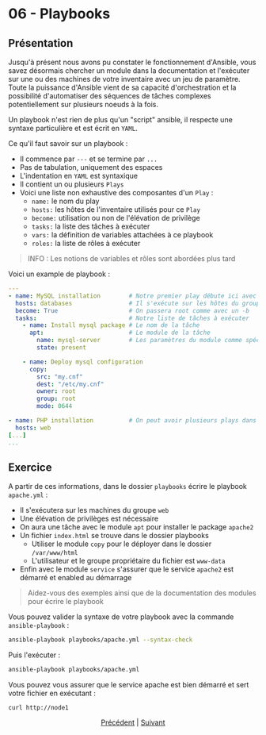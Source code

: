 # 06 - Playbooks

## Présentation

Jusqu'à présent nous avons pu constater le fonctionnement d'Ansible, vous savez désormais chercher un module dans la documentation et l'exécuter sur une ou des machines de votre inventaire avec un jeu de paramètre. Toute la puissance d'Ansible vient de sa capacité d'orchestration et la possibilité d'automatiser des séquences de tâches complexes potentiellement sur plusieurs noeuds à la fois.

Un playbook n'est rien de plus qu'un "script" ansible, il respecte une syntaxe particulière et est écrit en `YAML`.

Ce qu'il faut savoir sur un playbook :
  * Il commence par `---` et se termine par `...`
  * Pas de tabulation, uniquement des espaces
  * L'indentation en `YAML` est syntaxique
  * Il contient un ou plusieurs `Plays`
  * Voici une liste non exhaustive des composantes d'un `Play` :
    * `name:` le nom du play
    * `hosts:` les hôtes de l'inventaire utilisés pour ce `Play`
    * `become:` utilisation ou non de l'élévation de privilège
    * `tasks:` la liste des tâches à exécuter
    * `vars:` la définition de variables attachées à ce playbook
    * `roles:` la liste de rôles à exécuter

> INFO : Les notions de variables et rôles sont abordées plus tard

Voici un example de playbook :

```yaml
---
- name: MySQL installation        # Notre premier play débute ici avec son nom
  hosts: databases                # Il s'exécute sur les hôtes du groupe databases
  become: True                    # On passera root comme avec un -b
  tasks:                          # Notre liste de tâches à exécuter
    - name: Install mysql package # Le nom de la tâche
      apt:                        # Le module de la tâche
        name: mysql-server        # Les paramètres du module comme spécifié dans la doc du module
        state: present

    - name: Deploy mysql configuration
      copy:
        src: "my.cnf"
        dest: "/etc/my.cnf"
        owner: root
        group: root
        mode: 0644

- name: PHP installation          # On peut avoir plusieurs plays dans un seul playbook
  hosts: web
[...]
...
```

## Exercice

A partir de ces informations, dans le dossier `playbooks` écrire le playbook `apache.yml` :
  * Il s'exécutera sur les machines du groupe `web`
  * Une élévation de privilèges est nécessaire
  * On aura une tâche avec le module `apt` pour installer le package `apache2`
  * Un fichier `index.html` se trouve dans le dossier playbooks
    * Utiliser le module `copy` pour le déployer dans le dossier `/var/www/html`
    * L'utilisateur et le groupe propriétaire du fichier est `www-data`
  * Enfin avec le module `service` s'assurer que le service `apache2` est démarré et enabled au démarrage

> Aidez-vous des exemples ainsi que de la documentation des modules pour écrire le playbook

Vous pouvez valider la syntaxe de votre playbook avec la commande `ansible-playbook` :

```bash
ansible-playbook playbooks/apache.yml --syntax-check
```

Puis l'exécuter :

```bash
ansible-playbook playbooks/apache.yml
```

Vous pouvez vous assurer que le service apache est bien démarré et sert votre fichier en exécutant :

```
curl http://node1
```

<div align=center >
  <a href="./05-Modules.md">Précédent</a> |
  <a href="./07-Variables.md">Suivant</a>
</div>

